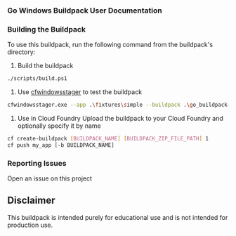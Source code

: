 ### Go Windows Buildpack User Documentation

### Building the Buildpack
To use this buildpack, run the following command from the buildpack's directory:

1. Build the buildpack
```bash
./scripts/build.ps1
```

1. Use [cfwindowsstager](https://github.com/dgodd/cfwindowsstager/releases) to test the buildpack
```bash
cfwindowsstager.exe --app .\fixtures\simple --buildpack .\go_buildpack-windows2016-v0.0.0.zip
```

1. Use in Cloud Foundry
Upload the buildpack to your Cloud Foundry and optionally specify it by name

```bash
cf create-buildpack [BUILDPACK_NAME] [BUILDPACK_ZIP_FILE_PATH] 1
cf push my_app [-b BUILDPACK_NAME]
```

### Reporting Issues
Open an issue on this project

## Disclaimer
This buildpack is intended purely for educational use and is not intended for production use.
